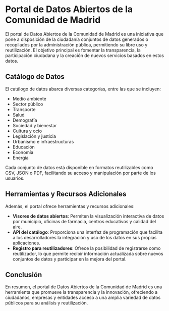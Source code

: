 # Portal de Datos Abiertos de la Comunidad de Madrid

El portal de Datos Abiertos de la Comunidad de Madrid es una iniciativa que pone a disposición de la ciudadanía conjuntos de datos generados o recopilados por la administración pública, permitiendo su libre uso y reutilización. El objetivo principal es fomentar la transparencia, la participación ciudadana y la creación de nuevos servicios basados en estos datos.

## Catálogo de Datos

El catálogo de datos abarca diversas categorías, entre las que se incluyen:

- Medio ambiente
- Sector público
- Transporte
- Salud
- Demografía
- Sociedad y bienestar
- Cultura y ocio
- Legislación y justicia
- Urbanismo e infraestructuras
- Educación
- Economía
- Energía

Cada conjunto de datos está disponible en formatos reutilizables como CSV, JSON o PDF, facilitando su acceso y manipulación por parte de los usuarios.

## Herramientas y Recursos Adicionales

Además, el portal ofrece herramientas y recursos adicionales:

- **Visores de datos abiertos**: Permiten la visualización interactiva de datos por municipio, oficinas de farmacia, centros educativos y calidad del aire.
- **API del catálogo**: Proporciona una interfaz de programación que facilita a los desarrolladores la integración y uso de los datos en sus propias aplicaciones.
- **Registro para reutilizadores**: Ofrece la posibilidad de registrarse como reutilizador, lo que permite recibir información actualizada sobre nuevos conjuntos de datos y participar en la mejora del portal.

## Conclusión

En resumen, el portal de Datos Abiertos de la Comunidad de Madrid es una herramienta que promueve la transparencia y la innovación, ofreciendo a ciudadanos, empresas y entidades acceso a una amplia variedad de datos públicos para su análisis y reutilización.